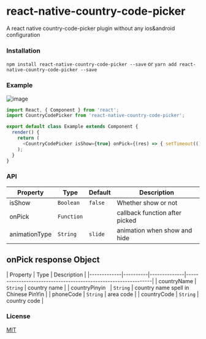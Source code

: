 # react-native-country-code-picker

A react native country-code-picker plugin without any ios&android configuration

### Installation

`npm install react-native-country-code-picker --save` or
`yarn add react-native-country-code-picker --save`

### Example

![image](https://github.com/StephenKe/react-native-country-code-picker/blob/master/image/rnccpDemo.gif)

```javascript
import React, { Component } from 'react';
import CountryCodePicker from 'react-native-country-code-picker';

export default class Example extends Component {
  render() {
    return (
      <CountryCodePicker isShow={true} onPick={(res) => { setTimeout(() => { alert(res.phoneCode) }, 1000) }} />
    );
  }
}
```

### API

| Property | Type | Default | Description |
|-------------|----------|--------------|----------------------------------------------------------------|
| isShow | `Boolean` | `false` | Whether show or not |
| onPick   | `Function` |  | callback function after picked |
| animationType | `String` | `slide` | animation when show and hide |

## onPick response Object

| Property | Type | Description |
|-------------|----------|--------------|----------------------------------------------------------------|
| countryName | `String` | country name |
| countryPinyin   | `String` | country name spell in Chinese PinYin |
| phoneCode | `String` | area code |
| countryCode | `String` | country code |

### License

[MIT](LICENSE)
